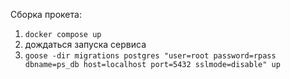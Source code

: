 Сборка прокета:
1. ``docker compose up``
2. дождаться запуска сервиса
3. ``goose -dir migrations postgres "user=root password=rpass dbname=ps_db host=localhost port=5432 sslmode=disable" up``